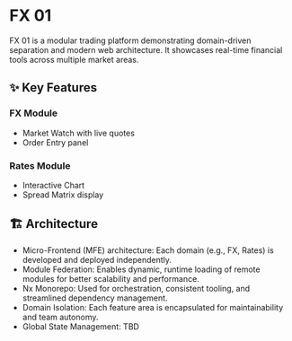 # FX 01
FX 01 is a modular trading platform demonstrating domain-driven separation and modern web architecture. It showcases real-time financial tools across multiple market areas.

## ✨ Key Features
### FX Module
- Market Watch with live quotes
- Order Entry panel

### Rates Module
- Interactive Chart
- Spread Matrix display

## 🏗️ Architecture
- Micro-Frontend (MFE) architecture: Each domain (e.g., FX, Rates) is developed and deployed independently.
- Module Federation: Enables dynamic, runtime loading of remote modules for better scalability and performance.
- Nx Monorepo: Used for orchestration, consistent tooling, and streamlined dependency management.
- Domain Isolation: Each feature area is encapsulated for maintainability and team autonomy.
- Global State Management: TBD
